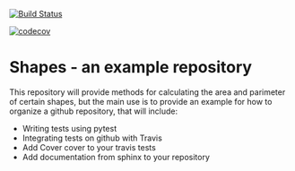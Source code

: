 [![Build Status](https://travis-ci.org/davidwych/shapes.svg?branch=master)](https://travis-ci.org/davidwych/shapes)

[![codecov](https://codecov.io/gh/davidwych/shapes/branch/master/graph/badge.svg)](https://codecov.io/gh/davidwych/shapes)

# Shapes - an example repository

This repository will provide methods for calculating the area and parimeter of certain shapes, but the main use
is to provide an example for how to organize a github repository, that will include:

* Writing tests using pytest
* Integrating tests on github with Travis
* Add Cover cover to your travis tests
* Add documentation from sphinx to your repository


